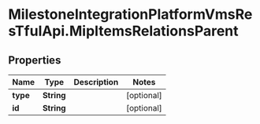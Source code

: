 # MilestoneIntegrationPlatformVmsResTfulApi.MipItemsRelationsParent

## Properties
Name | Type | Description | Notes
------------ | ------------- | ------------- | -------------
**type** | **String** |  | [optional] 
**id** | **String** |  | [optional] 
